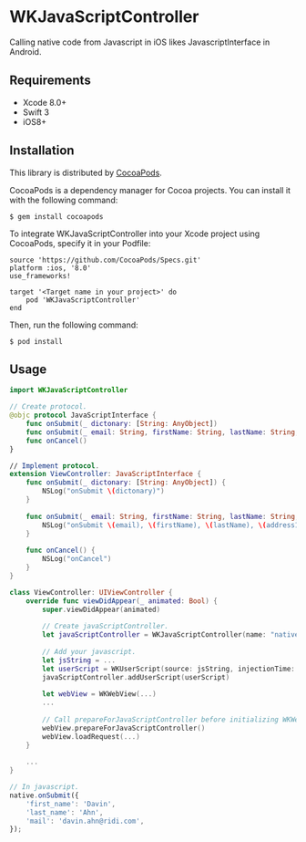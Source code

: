 # WKJavaScriptController
Calling native code from Javascript in iOS likes JavascriptInterface in Android.

## Requirements
- Xcode 8.0+
- Swift 3
- iOS8+

## Installation
This library is distributed by [CocoaPods](https://cocoapods.org).

 CocoaPods is a dependency manager for Cocoa projects. You can install it with the following command:
 
```
$ gem install cocoapods
```

To integrate WKJavaScriptController into your Xcode project using CocoaPods, specify it in your Podfile:

```
source 'https://github.com/CocoaPods/Specs.git'
platform :ios, '8.0'
use_frameworks!

target '<Target name in your project>' do
    pod 'WKJavaScriptController'
end
```

Then, run the following command:

```
$ pod install
```

## Usage
```swift
import WKJavaScriptController

// Create protocol.
@objc protocol JavaScriptInterface {
    func onSubmit(_ dictonary: [String: AnyObject])
    func onSubmit(_ email: String, firstName: String, lastName: String, address1: String, address2: String, zipCode: JSInt, phoneNumber: String)
    func onCancel()
}

// Implement protocol. 
extension ViewController: JavaScriptInterface {
    func onSubmit(_ dictonary: [String: AnyObject]) {
        NSLog("onSubmit \(dictonary)")
    }
    
    func onSubmit(_ email: String, firstName: String, lastName: String, address1: String, address2: String, zipCode: JSInt, phoneNumber: String) {
        NSLog("onSubmit \(email), \(firstName), \(lastName), \(address1), \(address2), \(zipCode.value), \(phoneNumber)")
    }
    
    func onCancel() {
        NSLog("onCancel")
    }
}

class ViewController: UIViewController {
    override func viewDidAppear(_ animated: Bool) {
        super.viewDidAppear(animated)
		
		// Create javaScriptController.
		let javaScriptController = WKJavaScriptController(name: "native", target: self, bridgeProtocol: JavaScriptInterface.self)
		
		// Add your javascript.
		let jsString = ...
		let userScript = WKUserScript(source: jsString, injectionTime: .AtDocumentEnd, forMainFrameOnly: true)
		javaScriptController.addUserScript(userScript)
		
		let webView = WKWebView(...)
		...
		
		// Call prepareForJavaScriptController before initializing WKWebView or loading page.
		webView.prepareForJavaScriptController()
		webView.loadRequest(...)
	}
	
	...
}
```
```js
// In javascript.
native.onSubmit({
	'first_name': 'Davin',
	'last_name': 'Ahn',
	'mail': 'davin.ahn@ridi.com',
});
```